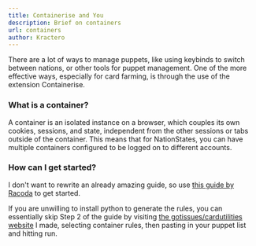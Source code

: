 ```yaml
---
title: Containerise and You
description: Brief on containers
url: containers
author: Kractero
---
```

There are a lot of ways to manage puppets, like using keybinds to switch between nations, or other tools for puppet management. One of the more effective ways, especially for card farming, is through the use of the extension Containerise.

### What is a container?
A container is an isolated instance on a browser, which couples its own cookies, sessions, and state, independent from the other sessions or tabs outside of the container. This means that for NationStates, you can have multiple containers configured to be logged on to different accounts.

### How can I get started?
I don't want to rewrite an already amazing guide, so use [this guide by Racoda](https://www.nationstates.net/page=dispatch/id=1383002) to get started.

If you are unwilling to install python to generate the rules, you can essentially skip Step 2 of the guide by visiting [the gotissues/cardutilities website](https://kractero.github.io/gi-browser/) I made, selecting container rules, then pasting in your puppet list and hitting run.